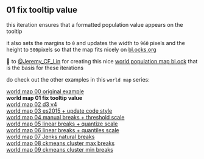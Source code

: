 ## 01 fix tooltip value

this iteration ensures that a formatted population value appears on the tooltip

it also sets the margins to `0` and
updates the width to `960` pixels and the height to `500`pixels
so that the map fits nicely on [bl.ocks.org](bl.ocks.org)

🙏 to [@Jeremy_CF_Lin](https://twitter.com/jeremy_cf_lin) for creating this nice [world population map bl.ock](https://bl.ocks.org/jeremycflin/b43ab253f3ae02dced07) that is the basis for these iterations

do check out the other examples in this `world map` series:

[world map 00 original example](https://bl.ocks.org/jeremycflin/b43ab253f3ae02dced07)  
**world map 01 fix tooltip value**  
[world map 02 d3 v4](https://bl.ocks.org/micahstubbs/8e15870eb432a21f0bc4d3d527b2d14f)  
[world map 03 es2015 + update code style](https://bl.ocks.org/micahstubbs/281d7b7a7e39a9b59cf80f1b8bd41a72)  
[world map 04 manual breaks + threshold scale](https://bl.ocks.org/micahstubbs/535e57a3a2954a129c13701fe61c681d)  
[world map 05 linear breaks + quantize scale](https://bl.ocks.org/micahstubbs/c14d8bda8e337da6c836a526ad1a7c5a)  
[world map 06 linear breaks + quantiles scale](https://bl.ocks.org/micahstubbs/536bc140537c1f90bf01f0bb9adc87b8)  
[world map 07 Jenks natural breaks](https://bl.ocks.org/micahstubbs/8fc2a6477f5d731dc97887a958f6826d)  
[world map 08 ckmeans cluster max breaks](https://bl.ocks.org/micahstubbs/9c2397c1da11c7b5d331653bcd475c1f)  
[world map 09 ckmeans cluster min breaks](https://bl.ocks.org/micahstubbs/c7f17dcbdc728e0d579d84e47c33dfa6)  